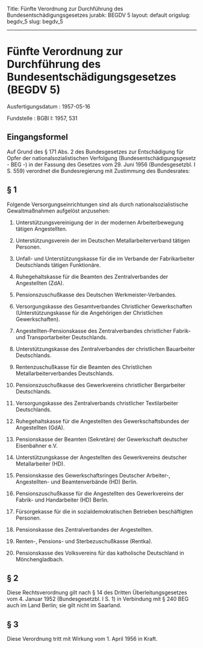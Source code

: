 Title: Fünfte Verordnung zur Durchführung des Bundesentschädigungsgesetzes
jurabk: BEGDV 5
layout: default
origslug: begdv_5
slug: begdv_5

---

# Fünfte Verordnung zur Durchführung des Bundesentschädigungsgesetzes (BEGDV 5)

Ausfertigungsdatum
:   1957-05-16

Fundstelle
:   BGBl I: 1957, 531



## Eingangsformel

Auf Grund des § 171 Abs. 2 des Bundesgesetzes zur Entschädigung für
Opfer der nationalsozialistischen Verfolgung
(Bundesentschädigungsgesetz - BEG -) in der Fassung des Gesetzes vom
29\. Juni 1956 (Bundesgesetzbl. I S. 559) verordnet die Bundesregierung
mit Zustimmung des Bundesrates:


## § 1

Folgende Versorgungseinrichtungen sind als durch
nationalsozialistische Gewaltmaßnahmen aufgelöst anzusehen:

1.  Unterstützungsvereinigung der in der modernen Arbeiterbewegung tätigen
    Angestellten.


2.  Unterstützungsverein der im Deutschen Metallarbeiterverband tätigen
    Personen.


3.  Unfall- und Unterstützungskasse für die im Verbande der Fabrikarbeiter
    Deutschlands tätigen Funktionäre.


4.  Ruhegehaltskasse für die Beamten des Zentralverbandes der Angestellten
    (ZdA).


5.  Pensionszuschußkasse des Deutschen Werkmeister-Verbandes.


6.  Versorgungskasse des Gesamtverbandes Christlicher Gewerkschaften
    (Unterstützungskasse für die Angehörigen der Christlichen
    Gewerkschaften).


7.  Angestellten-Pensionskasse des Zentralverbandes christlicher Fabrik-
    und Transportarbeiter Deutschlands.


8.  Unterstützungskasse des Zentralverbandes der christlichen Bauarbeiter
    Deutschlands.


9.  Rentenzuschußkasse für die Beamten des Christlichen
    Metallarbeiterverbandes Deutschlands.


10. Pensionszuschußkasse des Gewerkvereins christlicher Bergarbeiter
    Deutschlands.


11. Versorgungskasse des Zentralverbands christlicher Textilarbeiter
    Deutschlands.


12. Ruhegehaltskasse für die Angestellten des Gewerkschaftsbundes der
    Angestellten (GdA).


13. Pensionskasse der Beamten (Sekretäre) der Gewerkschaft deutscher
    Eisenbahner e.V.


14. Unterstützungskasse der Angestellten des Gewerkvereins deutscher
    Metallarbeiter (HD).


15. Pensionskasse des Gewerkschaftsringes Deutscher Arbeiter-,
    Angestellten- und Beamtenverbände (HD) Berlin.


16. Pensionszuschußkasse für die Angestellten des Gewerkvereins der
    Fabrik- und Handarbeiter (HD) Berlin.


17. Fürsorgekasse für die in sozialdemokratischen Betrieben beschäftigten
    Personen.


18. Pensionskasse des Zentralverbandes der Angestellten.


19. Renten-, Pensions- und Sterbezuschußkasse (Rentka).


20. Pensionskasse des Volksvereins für das katholische Deutschland in
    Mönchengladbach.





## § 2

Diese Rechtsverordnung gilt nach § 14 des Dritten Überleitungsgesetzes
vom 4. Januar 1952 (Bundesgesetzbl. I S. 1) in Verbindung mit § 240
BEG auch im Land Berlin;
sie gilt nicht im Saarland.


## § 3

Diese Verordnung tritt mit Wirkung vom 1. April 1956 in Kraft.

